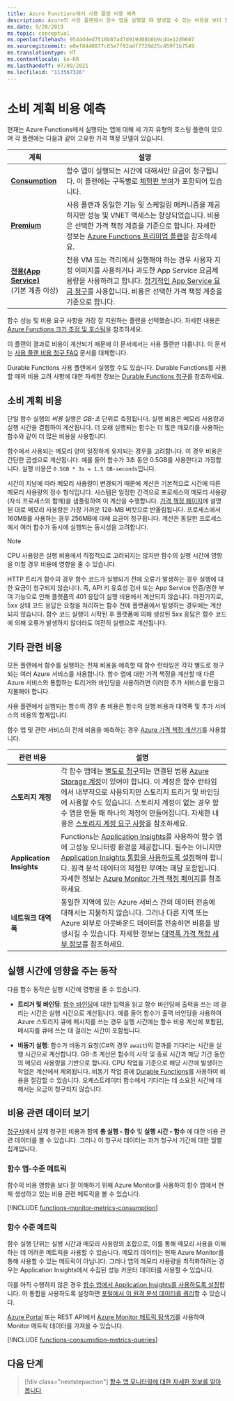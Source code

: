 ```yaml
---
title: Azure Functions에서 사용 플랜 비용 예측
description: Azure의 사용 플랜에서 함수 앱을 실행할 때 발생할 수 있는 비용을 보다 정확하게 예측하는 방법을 알아봅니다.
ms.date: 9/20/2019
ms.topic: conceptual
ms.openlocfilehash: 9544dded7516b07ad7d919d08b0b9cd4e12d0607
ms.sourcegitcommit: e0ef8440877c65e7f92adf7729d25c459f1b7549
ms.translationtype: HT
ms.contentlocale: ko-KR
ms.lasthandoff: 07/09/2021
ms.locfileid: "113567326"
---
```

# <a name="estimating-consumption-plan-costs"></a>소비 계획 비용 예측

현재는 Azure Functions에서 실행되는 앱에 대해 세 가지 유형의 호스팅 플랜이 있으며 각 플랜에는 다음과 같이 고유한 가격 책정 모델이 있습니다. 

| 계획 | 설명 |
| ---- | ----------- |
| [**Consumption**](consumption-plan.md) | 함수 앱이 실행되는 시간에 대해서만 요금이 청구됩니다. 이 플랜에는 구독별로 [체험판 부여][가격 책정 페이지]가 포함되어 있습니다.|
| [**Premium**](functions-premium-plan.md) | 사용 플랜과 동일한 기능 및 스케일링 메커니즘을 제공하지만 성능 및 VNET 액세스는 향상되었습니다. 비용은 선택한 가격 책정 계층을 기준으로 합니다. 자세한 정보는 [Azure Functions 프리미엄 플랜](functions-premium-plan.md)을 참조하세요. |
| [**전용(App Service)**](dedicated-plan.md) <br/>(기본 계층 이상) | 전용 VM 또는 격리에서 실행해야 하는 경우 사용자 지정 이미지를 사용하거나 과도한 App Service 요금제 용량을 사용하려고 합니다. [정기적인 App Service 요금 청구](https://azure.microsoft.com/pricing/details/app-service/)를 사용합니다. 비용은 선택한 가격 책정 계층을 기준으로 합니다.|

함수 성능 및 비용 요구 사항을 가장 잘 지원하는 플랜을 선택했습니다. 자세한 내용은 [Azure Functions 크기 조정 및 호스팅](functions-scale.md)을 참조하세요.

이 플랜의 결과로 비용이 계산되기 때문에 이 문서에서는 사용 플랜만 다룹니다. 이 문서는 [사용 플랜 비용 청구 FAQ](https://github.com/Azure/Azure-Functions/wiki/Consumption-Plan-Cost-Billing-FAQ) 문서를 대체합니다.

Durable Functions 사용 플랜에서 실행할 수도 있습니다. Durable Functions를 사용할 때의 비용 고려 사항에 대한 자세한 정보는 [Durable Functions 청구](./durable/durable-functions-billing.md)를 참조하세요.

## <a name="consumption-plan-costs"></a>소비 계획 비용

단일 함수 실행의 *비용* 실행은 *GB-초* 단위로 측정됩니다. 실행 비용은 메모리 사용량과 실행 시간을 결합하여 계산됩니다. 더 오래 실행되는 함수는 더 많은 메모리를 사용하는 함수와 같이 더 많은 비용을 사용합니다. 

함수에서 사용되는 메모리 양이 일정하게 유지되는 경우를 고려합니다. 이 경우 비용은 간단한 곱셈으로 계산됩니다. 예를 들어 함수가 3초 동안 0.5GB를 사용한다고 가정합니다. 실행 비용은 `0.5GB * 3s = 1.5 GB-seconds`입니다. 

시간이 지남에 따라 메모리 사용량이 변경되기 때문에 계산은 기본적으로 시간에 따른 메모리 사용량의 정수 형식입니다.  시스템은 일정한 간격으로 프로세스의 메모리 사용량(자식 프로세스와 함께)을 샘플링하여 이 계산을 수행합니다. [가격 책정 페이지]에 설명된 대로 메모리 사용량은 가장 가까운 128-MB 버킷으로 반올림됩니다. 프로세스에서 160MB를 사용하는 경우 256MB에 대해 요금이 청구됩니다. 계산은 동일한 프로세스에서 여러 함수가 동시에 실행되는 동시성을 고려합니다.

> [!NOTE]
> CPU 사용량은 실행 비용에서 직접적으로 고려되지는 않지만 함수의 실행 시간에 영향을 미칠 경우 비용에 영향을 줄 수 있습니다.

HTTP 트리거 함수의 경우 함수 코드가 실행되기 전에 오류가 발생하는 경우 실행에 대한 요금이 청구되지 않습니다. 즉, API 키 유효성 검사 또는 App Service 인증/권한 부여 기능으로 인해 플랫폼의 401 응답이 실행 비용에서 계산되지 않습니다. 마찬가지로, 5xx 상태 코드 응답은 요청을 처리하는 함수 전에 플랫폼에서 발생하는 경우에는 계산되지 않습니다. 함수 코드 실행이 시작된 후 플랫폼에 의해 생성된 5xx 응답은 함수 코드에 의해 오류가 발생하지 않더라도 여전히 실행으로 계산됩니다.

## <a name="other-related-costs"></a>기타 관련 비용

모든 플랜에서 함수를 실행하는 전체 비용을 예측할 때 함수 런타임은 각각 별도로 청구되는 여러 Azure 서비스를 사용합니다. 함수 앱에 대한 가격 책정을 계산할 때 다른 Azure 서비스와 통합하는 트리거와 바인딩을 사용하려면 이러한 추가 서비스를 만들고 지불해야 합니다. 

사용 플랜에서 실행되는 함수의 경우 총 비용은 함수의 실행 비용과 대역폭 및 추가 서비스의 비용의 합계입니다. 

함수 앱 및 관련 서비스의 전체 비용을 예측하는 경우 [Azure 가격 책정 계산기](https://azure.microsoft.com/pricing/calculator/?service=functions)를 사용합니다. 

| 관련 비용 | 설명 |
| ------------ | ----------- |
| **스토리지 계정** | 각 함수 앱에는 [별도로 청구](https://azure.microsoft.com/pricing/details/storage/)되는 연결된 범용 [Azure Storage 계정](../storage/common/storage-introduction.md#types-of-storage-accounts)이 있어야 합니다. 이 계정은 함수 런타임에서 내부적으로 사용되지만 스토리지 트리거 및 바인딩에 사용할 수도 있습니다. 스토리지 계정이 없는 경우 함수 앱을 만들 때 하나의 계정이 만들어집니다. 자세한 내용은 [스토리지 계정 요구 사항](storage-considerations.md#storage-account-requirements)을 참조하세요.|
| **Application Insights** | Functions는 [Application Insights](../azure-monitor/app/app-insights-overview.md)를 사용하여 함수 앱에 고성능 모니터링 환경을 제공합니다. 필수는 아니지만 [Application Insights 통합을 사용하도록 설정](configure-monitoring.md#enable-application-insights-integration)해야 합니다. 원격 분석 데이터의 체험판 부여는 매달 포함됩니다. 자세한 정보는 [Azure Monitor 가격 책정 페이지](https://azure.microsoft.com/pricing/details/monitor/)를 참조하세요. |
| **네트워크 대역폭** | 동일한 지역에 있는 Azure 서비스 간의 데이터 전송에 대해서는 지불하지 않습니다. 그러나 다른 지역 또는 Azure 외부로 아웃바운드 데이터를 전송하면 비용을 발생시킬 수 있습니다. 자세한 정보는 [대역폭 가격 책정 세부 정보](https://azure.microsoft.com/pricing/details/bandwidth/)를 참조하세요. |

## <a name="behaviors-affecting-execution-time"></a>실행 시간에 영향을 주는 동작

다음 함수 동작은 실행 시간에 영향을 줄 수 있습니다.

+ **트리거 및 바인딩**: [함수 바인딩](functions-triggers-bindings.md)에 대한 입력을 읽고 함수 바인딩에 출력을 쓰는 데 걸리는 시간은 실행 시간으로 계산됩니다. 예를 들어 함수가 출력 바인딩을 사용하여 Azure 스토리지 큐에 메시지를 쓰는 경우 실행 시간에는 함수 비용 계산에 포함된, 메시지를 큐에 쓰는 데 걸리는 시간이 포함됩니다. 

+ **비동기 실행**: 함수가 비동기 요청(C#의 경우 `await`)의 결과를 기다리는 시간을 실행 시간으로 계산합니다. GB-초 계산은 함수의 시작 및 종료 시간과 해당 기간 동안의 메모리 사용량을 기반으로 합니다. CPU 작업을 기준으로 해당 시간에 발생하는 작업은 계산에서 제외됩니다. 비동기 작업 중에 [Durable Functions](durable/durable-functions-overview.md)를 사용하여 비용을 절감할 수 있습니다. 오케스트레이터 함수에서 기다리는 데 소요된 시간에 대해서는 요금이 청구되지 않습니다.

## <a name="viewing-cost-related-data"></a>비용 관련 데이터 보기

[청구서](../cost-management-billing/understand/download-azure-invoice.md)에서 실제 청구된 비용과 함께 **총 실행 - 함수** 및 **실행 시간 - 함수** 에 대한 비용 관련 데이터를 볼 수 있습니다. 그러나 이 청구서 데이터는 과거 청구서 기간에 대한 월별 집계입니다. 

### <a name="function-app-level-metrics"></a>함수 앱-수준 메트릭

함수의 비용 영향을 보다 잘 이해하기 위해 Azure Monitor를 사용하여 함수 앱에서 현재 생성하고 있는 비용 관련 메트릭을 볼 수 있습니다. 

[!INCLUDE [functions-monitor-metrics-consumption](../../includes/functions-monitor-metrics-consumption.md)]

### <a name="function-level-metrics"></a>함수 수준 메트릭

함수 실행 단위는 실행 시간과 메모리 사용량의 조합으로, 이를 통해 메모리 사용을 이해하는 데 어려운 메트릭을 사용할 수 있습니다. 메모리 데이터는 현재 Azure Monitor를 통해 사용할 수 있는 메트릭이 아닙니다. 그러나 앱의 메모리 사용량을 최적화하려는 경우는 Application Insights에서 수집된 성능 카운터 데이터를 사용할 수 있습니다.  

이를 아직 수행하지 않은 경우 [함수 앱에서 Application Insights를 사용하도록 설정](configure-monitoring.md#enable-application-insights-integration)합니다. 이 통합을 사용하도록 설정하면 [포털에서 이 원격 분석 데이터를 쿼리](analyze-telemetry-data.md#query-telemetry-data)할 수 있습니다. 

[Azure Portal] 또는 REST API에서 [Azure Monitor 메트릭 탐색기](../azure-monitor/essentials/metrics-getting-started.md)를 사용하여 Monitor 메트릭 데이터를 가져올 수 있습니다.

[!INCLUDE [functions-consumption-metrics-queries](../../includes/functions-consumption-metrics-queries.md)]

## <a name="next-steps"></a>다음 단계

> [!div class="nextstepaction"]
> [함수 앱 모니터링에 대한 자세한 정보를 알아봅니다](functions-monitoring.md)

[가격 책정 페이지]:https://azure.microsoft.com/pricing/details/functions/
[Azure Portal]: https://portal.azure.com
